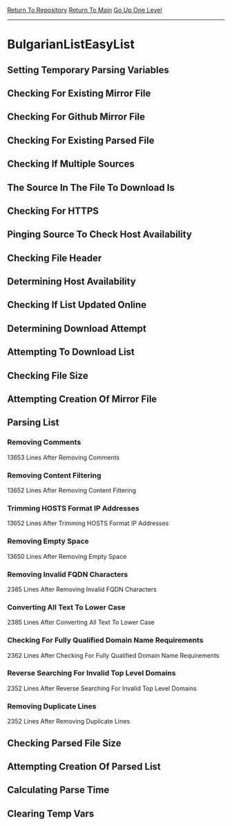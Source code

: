 [Return To Repository](https://github.com/deathbybandaid/piholeparser/)
[Return To Main](https://github.com/deathbybandaid/piholeparser/blob/master/RecentRunLogs/Mainlog.md)
[Go Up One Level](https://github.com/deathbybandaid/piholeparser/blob/master/RecentRunLogs/TopLevelScripts/30-Processing-External-Blacklists.md)
____________________________________
# BulgarianListEasyList
## Setting Temporary Parsing Variables
## Checking For Existing Mirror File
## Checking For Github Mirror File
## Checking For Existing Parsed File
## Checking If Multiple Sources
## The Source In The File To Download Is
## Checking For HTTPS
## Pinging Source To Check Host Availability
## Checking File Header
## Determining Host Availability
## Checking If List Updated Online
## Determining Download Attempt
## Attempting To Download List
## Checking File Size
## Attempting Creation Of Mirror File
## Parsing List
### Removing Comments
13653 Lines After Removing Comments
### Removing Content Filtering
13652 Lines After Removing Content Filtering
### Trimming HOSTS Format IP Addresses
13652 Lines After Trimming HOSTS Format IP Addresses
### Removing Empty Space
13650 Lines After Removing Empty Space
### Removing Invalid FQDN Characters
2385 Lines After Removing Invalid FQDN Characters
### Converting All Text To Lower Case
2385 Lines After Converting All Text To Lower Case
### Checking For Fully Qualified Domain Name Requirements
2362 Lines After Checking For Fully Qualified Domain Name Requirements
### Reverse Searching For Invalid Top Level Domains
2352 Lines After Reverse Searching For Invalid Top Level Domains
### Removing Duplicate Lines
2352 Lines After Removing Duplicate Lines
## Checking Parsed File Size
## Attempting Creation Of Parsed List
## Calculating Parse Time
## Clearing Temp Vars
